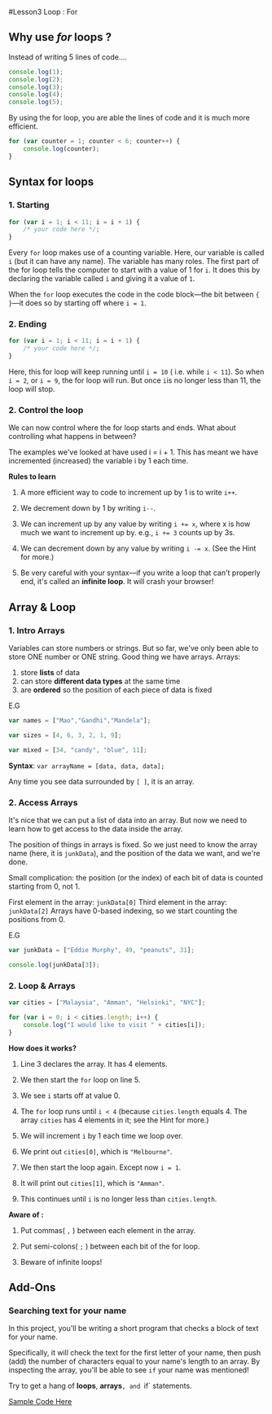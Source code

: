 #Lesson3 Loop : For
## Why use *for* loops ? 
Instead of writing 5 lines of code.... 

```javascript
console.log(1);
console.log(2);
console.log(3);
console.log(4);
console.log(5);
```

By using the for loop, you are able the lines of code and it is much more efficient. 

```javascript
for (var counter = 1; counter < 6; counter++) {
	console.log(counter);
}
```

## Syntax for loops 
### 1. Starting

```javascript
for (var i = 1; i < 11; i = i + 1) {
    /* your code here */;
}
```

Every `for` loop makes use of a counting variable. Here, our variable is called `i` (but it can have any name). The variable has many roles. The first part of the for loop tells the computer to start with a value of 1 for `i`. It does this by declaring the variable called `i` and giving it a value of `1`.

When the `for` loop executes the code in the code block—the bit between `{ }`—it does so by starting off where `i = 1`. 

### 2. Ending

```javascript
for (var i = 1; i < 11; i = i + 1) {
    /* your code here */;
}
```

Here, this for loop will keep running until `i = 10` ( i.e. while `i < 11`). So when `i = 2`, or `i = 9`, the for loop will run. But once `i`is no longer less than 11, the loop will stop.

### 2. Control the loop
We can now control where the for loop starts and ends. What about controlling what happens in between?

The examples we've looked at have used i = i + 1. This has meant we have incremented (increased) the variable i by 1 each time.

**Rules to learn**

1. A more efficient way to code to increment up by 1 is to write `i++`.

2. We decrement down by 1 by writing `i--`.

3. We can increment up by any value by writing `i += x`, where x is how much we want to increment up by. e.g., `i += 3` counts up by 3s.

4. We can decrement down by any value by writing `i -= x`. (See the Hint for more.)

5. Be very careful with your syntax—if you write a loop that can't properly end, it's called an **infinite loop**. It will crash your browser!


## Array & Loop
### 1. Intro Arrays 

Variables can store numbers or strings. But so far, we've only been able to store ONE number or ONE string. Good thing we have arrays. Arrays:

1. store **lists** of data
2. can store **different data types** at the same time
3. are **ordered** so the position of each piece of data is fixed

E.G
```javascript
var names = ["Mao","Gandhi","Mandela"];

var sizes = [4, 6, 3, 2, 1, 9];

var mixed = [34, "candy", "blue", 11];
```

**Syntax**:
`var arrayName = [data, data, data];`

Any time you see data surrounded by `[ ]`, it is an array.

### 2. Access Arrays
It's nice that we can put a list of data into an array. But now we need to learn how to get access to the data inside the array.

The position of things in arrays is fixed. So we just need to know the array name (here, it is `junkData`), and the position of the data we want, and we're done.

Small complication: the position (or the index) of each bit of data is counted starting from 0, not 1.

First element in the array: `junkData[0]`
Third element in the array: `junkData[2]`
Arrays have 0-based indexing, so we start counting the positions from 0. 

E.G
```javascript
var junkData = ["Eddie Murphy", 49, "peanuts", 31];

console.log(junkData[3]);
```


### 2. Loop & Arrays
```javascript
var cities = ["Malaysia", "Amman", "Helsinki", "NYC"];

for (var i = 0; i < cities.length; i++) {
    console.log("I would like to visit " + cities[i]);
}
```
**How does it works?**

1. Line 3 declares the array. It has 4 elements.
2. We then start the `for` loop on line 5.

3. We see `i` starts off at value 0. 

4. The `for` loop runs until `i < 4` (because `cities.length` equals 4. The array `cities` has 4 elements in it; see the Hint for more.)

5. We will increment `i` by 1 each time we loop over.

6. We print out `cities[0]`, which is `"Melbourne"`.

7. We then start the loop again. Except now `i = 1`. 

8. It will print out `cities[1]`, which is `"Amman"`. 

9. This continues until `i` is no longer less than `cities.length`.

**Aware of :**

1. Put commas( `,` ) between each element in the array.

2. Put semi-colons( `;` ) between each bit of the for loop.

3. Beware of infinite loops!


## Add-Ons 
### Searching text for your name 
In this project, you'll be writing a short program that checks a block of text for your name.

Specifically, it will check the text for the first letter of your name, then push (add) the number of characters equal to your name's length to an array. By inspecting the array, you'll be able to see `if` your name was mentioned!

Try to get a hang of **loops**, **arrays**`, and `if` statements.

[Sample Code Here]()